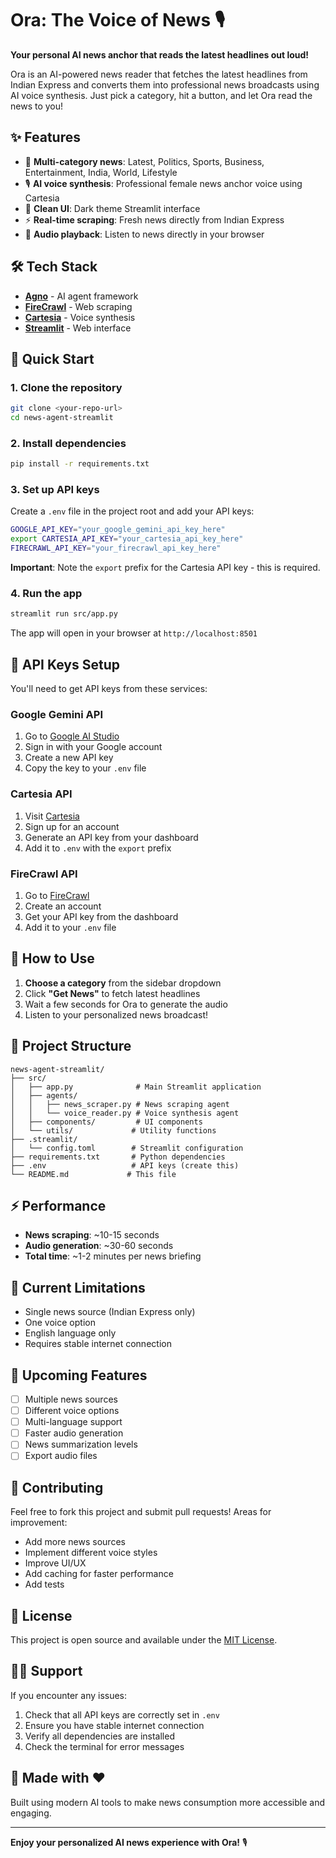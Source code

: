# Ora: The Voice of News 🎙️

**Your personal AI news anchor that reads the latest headlines out loud!**

Ora is an AI-powered news reader that fetches the latest headlines from Indian Express and converts them into professional news broadcasts using AI voice synthesis. Just pick a category, hit a button, and let Ora read the news to you!

## ✨ Features

- 🎯 **Multi-category news**: Latest, Politics, Sports, Business, Entertainment, India, World, Lifestyle
- 🎙️ **AI voice synthesis**: Professional female news anchor voice using Cartesia
- 📱 **Clean UI**: Dark theme Streamlit interface
- ⚡ **Real-time scraping**: Fresh news directly from Indian Express
- 🎵 **Audio playback**: Listen to news directly in your browser

## 🛠️ Tech Stack

- **[Agno](https://agno.ai)** - AI agent framework
- **[FireCrawl](https://firecrawl.dev)** - Web scraping
- **[Cartesia](https://cartesia.ai)** - Voice synthesis
- **[Streamlit](https://streamlit.io)** - Web interface

## 🚀 Quick Start

### 1. Clone the repository
```bash
git clone <your-repo-url>
cd news-agent-streamlit
```

### 2. Install dependencies
```bash
pip install -r requirements.txt
```

### 3. Set up API keys
Create a `.env` file in the project root and add your API keys:

```bash
GOOGLE_API_KEY="your_google_gemini_api_key_here"
export CARTESIA_API_KEY="your_cartesia_api_key_here"
FIRECRAWL_API_KEY="your_firecrawl_api_key_here"
```

**Important**: Note the `export` prefix for the Cartesia API key - this is required.

### 4. Run the app
```bash
streamlit run src/app.py
```

The app will open in your browser at `http://localhost:8501`

## 🔑 API Keys Setup

You'll need to get API keys from these services:

### Google Gemini API
1. Go to [Google AI Studio](https://aistudio.google.com/)
2. Sign in with your Google account
3. Create a new API key
4. Copy the key to your `.env` file

### Cartesia API
1. Visit [Cartesia](https://cartesia.ai)
2. Sign up for an account
3. Generate an API key from your dashboard
4. Add it to `.env` with the `export` prefix

### FireCrawl API
1. Go to [FireCrawl](https://firecrawl.dev)
2. Create an account
3. Get your API key from the dashboard
4. Add it to your `.env` file

## 📖 How to Use

1. **Choose a category** from the sidebar dropdown
2. Click **"Get News"** to fetch latest headlines
3. Wait a few seconds for Ora to generate the audio
4. Listen to your personalized news broadcast!

## 📁 Project Structure

```
news-agent-streamlit/
├── src/
│   ├── app.py              # Main Streamlit application
│   ├── agents/
│   │   ├── news_scraper.py # News scraping agent
│   │   └── voice_reader.py # Voice synthesis agent
│   ├── components/         # UI components
│   └── utils/             # Utility functions
├── .streamlit/
│   └── config.toml        # Streamlit configuration
├── requirements.txt       # Python dependencies
├── .env                   # API keys (create this)
└── README.md             # This file
```

## ⚡ Performance

- **News scraping**: ~10-15 seconds
- **Audio generation**: ~30-60 seconds
- **Total time**: ~1-2 minutes per news briefing

## 🔄 Current Limitations

- Single news source (Indian Express only)
- One voice option
- English language only
- Requires stable internet connection

## 🚧 Upcoming Features

- [ ] Multiple news sources
- [ ] Different voice options
- [ ] Multi-language support
- [ ] Faster audio generation
- [ ] News summarization levels
- [ ] Export audio files

## 🤝 Contributing

Feel free to fork this project and submit pull requests! Areas for improvement:

- Add more news sources
- Implement different voice styles
- Improve UI/UX
- Add caching for faster performance
- Add tests

## 📝 License

This project is open source and available under the [MIT License](LICENSE).

## 🙋‍♀️ Support

If you encounter any issues:

1. Check that all API keys are correctly set in `.env`
2. Ensure you have stable internet connection
3. Verify all dependencies are installed
4. Check the terminal for error messages

## 💫 Made with ❤️

Built using modern AI tools to make news consumption more accessible and engaging.

---

**Enjoy your personalized AI news experience with Ora!** 🎙️